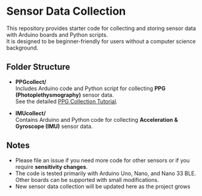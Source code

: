 # Sensor Data Collection

This repository provides starter code for collecting and storing sensor data with Arduino boards and Python scripts.  
It is designed to be beginner-friendly for users without a computer science background.

## Folder Structure

- **PPGcollect/**  
  Includes Arduino code and Python script for collecting **PPG (Photoplethysmography)** sensor data.  
  See the detailed [PPG Collection Tutorial](./PPGcollect/PPG%20Collection%20Tutorial.md).

- **IMUcollect/**  
  Contains Arduino and Python code for collecting **Acceleration & Gyroscope (IMU)** sensor data.
## Notes

- Please file an issue if you need more code for other sensors or if you require **sensitivity changes**.  
- The code is tested primarily with Arduino Uno, Nano, and Nano 33 BLE. Other boards can be supported with small modifications.
- New sensor data collection will be updated here as the project grows
